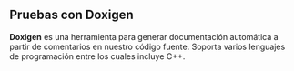 ## Pruebas con Doxigen

__Doxigen__ es una herramienta para generar documentación automática a partir de comentarios en nuestro código fuente.
 Soporta varios lenguajes de programación entre los cuales incluye C++.